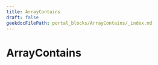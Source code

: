 ```yaml
---
title: ArrayContains
draft: false
geekdocFilePath: portal_blocks/ArrayContains/_index.md
---
```

# ArrayContains